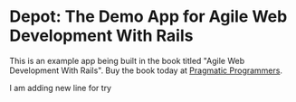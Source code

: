 Depot: The Demo App for Agile Web Development With Rails
========================================================

This is an example app being built in the book titled "Agile Web Development With Rails".  Buy the book today at [Pragmatic Programmers](http://pragprog.com/book/rails4/agile-web-development-with-rails).

I am adding new line for try